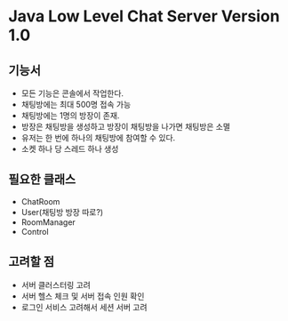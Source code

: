 # Java Low Level Chat Server Version 1.0

## 기능서
- 모든 기능은 콘솔에서 작업한다.
- 채팅방에는 최대 500명 접속 가능
- 채팅방에는 1명의 방장이 존재.
- 방장은 채팅방을 생성하고 방장이 채팅방을 나가면 채팅방은 소멸
- 유저는 한 번에 하나의 채팅방에 참여할 수 있다.
- 소켓 하나 당 스레드 하나 생성

## 필요한 클래스
- ChatRoom
- User(채팅방 방장 따로?)
- RoomManager
- Control

## 고려할 점
- 서버 클러스터링 고려
- 서버 헬스 체크 및 서버 접속 인원 확인
- 로그인 서비스 고려해서 세션 서버 고려
